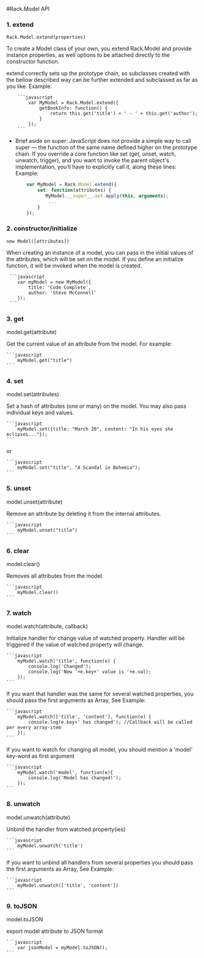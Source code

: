 #Rack.Model API

### 1. extend

    Rack.Model.extend(properties)

To create a Model class of your own, you extend Rack.Model and provide instance properties,
as well options to be attached directly to the constructor function.

extend correctly sets up the prototype chain, so subclasses created with the bellow described way
can be further extended and subclassed as far as you like.
Example:

        ```javascript
            var MyModel = Rack.Model.extend({
                getBookInfo: function() {
                    return this.get('title') + ' - ' + this.get('author');
                }
            });
        ```

 * Brief aside on super: JavaScript does not provide a simple way to call super — the function of the same name defined
  higher on the prototype chain. If you override a core function like set (get, unset, watch, unwatch, trigger),
  and you want to invoke the parent object's implementation, you'll have to explicitly call it, along these lines:
 Example:

     ```javascript
         var MyModel = Rack.Model.extend({
             set: function(attributes) {
                MyModel.__super__.set.apply(this, arguments);
                 ...
             }
         });
     ```

### 2. constructor/initialize

    new Model([attributes])

When creating an instance of a model, you can pass in the initial values of the attributes, which will be set on the model.
If you define an initialize function, it will be invoked when the model is created.

     ```javascript
        var myModel = new MyModel({
            title: 'Code Complete',
            author: 'Steve McConnell'
        });
     ```

### 3. get

model.get(attribute)

Get the current value of an attribute from the model. For example:

    ```javascript
        myModel.get("title")
    ```

### 4. set

model.set(attributes)

Set a hash of attributes (one or many) on the model.
You may also pass individual keys and values.

    ```javascript
        myModel.set({title: "March 20", content: "In his eyes she eclipses..."});
    ```
or

    ```javascript
        myModel.set("title", "A Scandal in Bohemia");
    ```

### 5. unset

model.unset(attribute)

Remove an attribute by deleting it from the internal attributes.

    ```javascript
        myModel.unset("title")
    ```

### 6. clear

model.clear()

Removes all attributes from the model.

    ```javascript
        myModel.clear()
    ```

### 7. watch

model.watch(attribute, callback)

Initialize handler for change value of watched property. Handler will be triggered if the value of watched property will change.

    ```javascript
        myModel.watch('title', function(e) {
            console.log('Changed');
            console.log('New '+e.key+' value is '+e.val);
        });
    ```

If you want that handler was the same for several watched properties,
you should pass the first arguments as Array, See Example:

    ```javascript
        myModel.watch(['title', 'content'], function(e) {
            console.log(e.key+' has changed'); //Callback will be called per every array-item
        });
    ```

If you want to watch for changing all model, you should mention a 'model' key-word as first argument

    ```javascript
        myModel.watch('model', function(e){
            console.log('Model has changed!');
        });
    ```

### 8. unwatch

model.unwatch(attribute)

Unbind the handler from watched property(ies)

    ```javascript
        myModel.unwatch('title')
    ```

If you want to unbind all handlers from several properties you should pass the first arguments as Array, See Example:

    ```javascript
        myModel.unwatch(['title', 'content'])
    ```

### 9. toJSON

model.toJSON

export model attribute to JSON format

    ```javascript
        var jsonModel = myModel.toJSON();
    ```